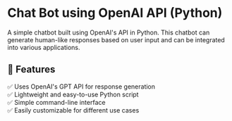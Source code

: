 # Chat Bot using OpenAI API (Python)

A simple chatbot built using OpenAI's API in Python. This chatbot can generate human-like responses based on user input and can be integrated into various applications.

## 📌 Features

✅ Uses OpenAI's GPT API for response generation  
✅ Lightweight and easy-to-use Python script  
✅ Simple command-line interface  
✅ Easily customizable for different use cases  

